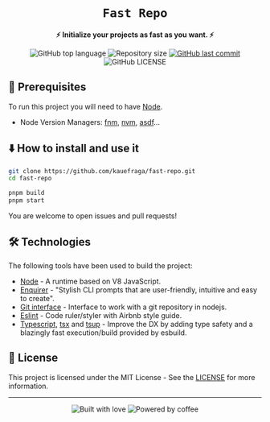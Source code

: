 <div align="center">
  <h1><code>Fast Repo</code></h1>

  <p>
    <strong>⚡ Initialize your projects as fast as you want. ⚡</strong>
  </p>

  <p>
    <img
      alt="GitHub top language"
      src="https://img.shields.io/github/languages/top/kauefraga/fast-repo.svg"
    />
    <img
      alt="Repository size"
      src="https://img.shields.io/github/repo-size/kauefraga/fast-repo.svg"
    />
    <a href="https://github.com/kauefraga/fast-repo/commits/main">
      <img
        alt="GitHub last commit"
        src="https://img.shields.io/github/last-commit/kauefraga/fast-repo.svg"
      />
    </a>
    <img
      alt="GitHub LICENSE"
      src="https://img.shields.io/github/license/kauefraga/fast-repo.svg"
    />
  </p>
</div>

<!-- ## ✨ Features

- **Simple**: You just run it, choose your boilerplate and done!
- **Pretty UI**: A minimal UI that exposes everything you need.
- **Colorized Outputs**: Everything looks better with some colors.
- **Easy Usage**: If you need some help, just use the flag `--help` -->

## 🎲 Prerequisites

To run this project you will need to have [Node](https://nodejs.org/en).
- Node Version Managers: [fnm](https://github.com/Schniz/fnm), [nvm](https://github.com/nvm-sh/nvm), [asdf](https://asdf-vm.com)...

## ⬇️ How to install and use it

```bash
git clone https://github.com/kauefraga/fast-repo.git
cd fast-repo

pnpm build
pnpm start
```
You are welcome to open issues and pull requests!

## 🛠 Technologies

The following tools have been used to build the project:

- [Node](https://nodejs.org/en) - A runtime based on V8 JavaScript.
- [Enquirer](https://npm.im/enquirer) - "Stylish CLI prompts that are user-friendly, intuitive and easy to create".
- [Git interface](https://npm.im/git-interface) - Interface to work with a git repository in nodejs.
- [Eslint](https://npm.im/eslint-config-airbnb-typescript) - Code ruler/styler with Airbnb style guide.
- [Typescript](https://typescriptlang.org), [tsx](https://www.npmjs.com/package/tsx) and [tsup](https://www.npmjs.com/package/tsup) - Improve the DX by adding type safety and a blazingly fast execution/build provided by esbuild.

<!-- ## 📜 Coming soon... -->

## 📝 License

This project is licensed under the MIT License - See the [LICENSE](https://github.com/kauefraga/fast-repo/blob/main/LICENSE) for more information.

---

<div align="center" display="flex">
  <img alt="Built with love" src="https://forthebadge.com/images/badges/built-with-love.svg">
  <img alt="Powered by coffee" src="https://forthebadge.com/images/badges/powered-by-coffee.svg">
</div>
